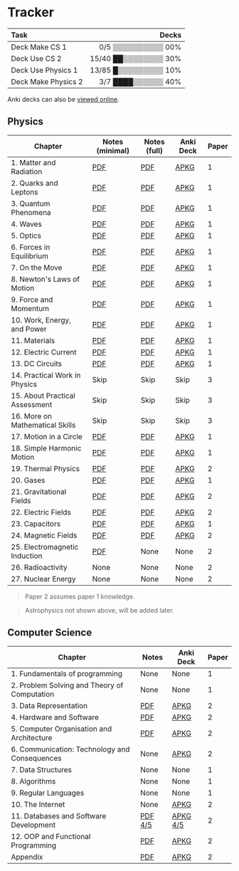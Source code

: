# Tracker

|Task|Decks|
|:---|---:|
|Deck Make CS 1|0/5 ▒▒▒▒▒▒▒▒▒▒ 00%|
|Deck Use CS 2|15/40 ██▒▒▒▒▒▒▒▒ 30%|
|Deck Use Physics 1|13/85 █▒▒▒▒▒▒▒▒▒ 10%|
|Deck Make Physics 2|3/7 ████▒▒▒▒▒▒ 40%|

Anki decks can also be [viewed online](https://siriusmart.github.io/anki).

## Physics

|Chapter|Notes (minimal)|Notes (full)|Anki Deck|Paper|
|---|---|---|---|---|
|1. Matter and Radiation|[PDF](./Minimal/Physics/1/1_matter-and-radiation.pdf)|[PDF](./Full/Physics/1/1_matter-and-radiation.pdf)|[APKG](./Decks/Physics/1_particles-and-radiation.apkg)|1|
|2. Quarks and Leptons|[PDF](./Minimal/Physics/2/2_quarks-and-leptons.pdf)|[PDF](./Full/Physics/2/2_quarks-and-leptons.pdf)|[APKG](./Decks/Physics/2_quarks-and-leptons.apkg)|1|
|3. Quantum Phenomena|[PDF](./Minimal/Physics/3/3_quantum-phenomena.pdf)|[PDF](./Full/Physics/3/3_quantum-phenomena.pdf)|[APKG](./Decks/Physics/3_quantum-phenomena.apkg)|1|
|4. Waves|[PDF](./Minimal/Physics/4/4_waves.pdf)|[PDF](./Full/Physics/4/4_waves.pdf)|[APKG](./Decks/Physics/4_waves.apkg)|1|
|5. Optics|[PDF](./Minimal/Physics/5/5_optics.pdf)|[PDF](./Full/Physics/5/5_optics.pdf)|[APKG](./Decks/Physics/5_optics.apkg)|1|
|6. Forces in Equilibrium|[PDF](./Minimal/Physics/6/6_forces-in-equilibrium.pdf)|[PDF](./Full/Physics/6/6_forces-in-equilibrium.pdf)|[APKG](./Decks/Physics/6_forces-in-equilibrium.apkg)|1|
|7. On the Move|[PDF](./Minimal/Physics/7/7_on-the-move.pdf)|[PDF](./Full/Physics/7/7_on-the-move.pdf)|[APKG](./Decks/Physics/7_on-the-move.apkg)|1|
|8. Newton's Laws of Motion|[PDF](./Minimal/Physics/8/8_newtons-laws-of-motion.pdf)|[PDF](./Full/Physics/8/8_newtons-laws-of-motion.pdf)|[APKG](./Decks/Physics/8_newtons-laws-of-motion.apkg)|1|
|9. Force and Momentum|[PDF](./Minimal/Physics/9/9_force-and-momentum.pdf)|[PDF](./Full/Physics/9/9_force-and-momentum.pdf)|[APKG](./Decks/Physics/9_force-and-momentum.apkg)|1|
|10. Work, Energy, and Power|[PDF](./Minimal/Physics/10/10_work-energy-and-power.pdf)|[PDF](./Full/Physics/10/10_work-energy-and-power.pdf)|[APKG](./Decks/Physics/10_work-energy-and-power.apkg)|1|
|11. Materials|[PDF](./Minimal/Physics/11/11_materials.pdf)|[PDF](./Full/Physics/11/11_materials.pdf)|[APKG](./Decks/Physics/11_materials.apkg)|1|
|12. Electric Current|[PDF](./Minimal/Physics/12/12_electric-current.pdf)|[PDF](./Full/Physics/12/12_electric-current.pdf)|[APKG](./Decks/Physics/12_electric-current.apkg)|1|
|13. DC Circuits|[PDF](./Minimal/Physics/13/13_direct-current-circuit.pdf)|[PDF](./Full/Physics/13/13_direct-current-circuits.pdf)|[APKG](./Decks/Physics/13_direct-current-circuits.apkg)|1|
|14. Practical Work in Physics|Skip|Skip|Skip|3|
|15. About Practical Assessment|Skip|Skip|Skip|3|
|16. More on Mathematical Skills|Skip|Skip|Skip|3|
|17. Motion in a Circle|[PDF](./Minimal/Physics/17/17_motion-in-a-circle.pdf)|[PDF](./Full/Physics/17/17_motion-in-a-circle.pdf)|[APKG](./Decks/Physics/17_motion-in-a-circle.apkg)|1|
|18. Simple Harmonic Motion|[PDF](./Minimal/Physics/18/18_simple-harmonic-motion.pdf)|[PDF](./Full/Physics/18/18_simple-harmonic-motion.pdf)|[APKG](./Decks/Physics/18_simple-harmonic-motion.apkg)|1|
|19. Thermal Physics|[PDF](./Minimal/Physics/19/19_thermal-physics.pdf)|[PDF](./Full/Physics/19/19_thermal-physics.pdf)|[APKG](./Decks/Physics/19_thermal-physics.apkg)|2|
|20. Gases|[PDF](./Minimal/Physics/20/20_gases.pdf)|[PDF](./Full/Physics/20/20_gases.pdf)|[APKG](./Decks/Physics/20_gases.apkg)|1|
|21. Gravitational Fields|[PDF](./Minimal/Physics/21/21_gravitational-fields.pdf)|[PDF](./Full/Physics/21/21_gravitational-fields.pdf)|[APKG](./Decks/Physics/21_gravitational-fields.apkg)|2|
|22. Electric Fields|[PDF](./Minimal/Physics/22/22_electric-fields.pdf)|[PDF](./Decks/Physics/22_electric-fields.apkg)|[APKG](./Decks/Physics/22_electric-fields.apkg)|2|
|23. Capacitors|[PDF](./Minimal/Physics/23/23_capacitors.pdf)|[PDF](./Full/Physics/23/23_capacitors.pdf)|[APKG](./Decks/Physics/23_capacitors.apkg)|1|
|24. Magnetic Fields|[PDF](./Minimal/Physics/24/24_magnetic-fields.pdf)|[PDF](./Full/Physics/24/24_magnetic-fields.pdf)|[APKG](./Decks/Physics/24_magnetic-fields.apkg)|2|
|25. Electromagnetic Induction|[PDF](./Minimal/Physics/25/25_electromagnetic-induction.pdf)|None|None|2|
|26. Radioactivity|None|None|None|2|
|27. Nuclear Energy|None|None|None|2|

> Paper 2 assumes paper 1 knowledge.

> Astrophysics not shown above, will be added later.

## Computer Science

|Chapter|Notes|Anki Deck|Paper|
|---|---|---|---|
|1. Fundamentals of programming|None|None|1|
|2. Problem Solving and Theory of Computation|None|None|1|
|3. Data Representation|[PDF](./Minimal/CS/3/sec-3_data-representation.pdf)|[APKG](./Decks/CS/3_data-representation.apkg)|2|
|4. Hardware and Software|[PDF](./Minimal/CS/4/sec-4_hardware-and-software.pdf)|[APKG](./Decks/CS/4_hardware-and-software.apkg)|2|
|5. Computer Organisation and Architecture|[PDF](./Minimal/CS/5/sec-5_computer-organisation-and-architecture.pdf)|[APKG](./Decks/CS/5_computer-organisation-and-architecture.apkg)|2|
|6. Communication: Technology and Consequences|None|[APKG](./Decks/CS/6_communication-technology-and-consequences.apkg)|2|
|7. Data Structures|None|None|1|
|8. Algorithms|None|None|1|
|9. Regular Languages|None|None|1|
|10. The Internet|None|[APKG](./Decks/CS/10_the-internet.apkg)|2|
|11. Databases and Software Development|[PDF 4/5](./Minimal/CS/11/sec-11_databases-and-software-development.pdf)|[APKG 4/5](./Decks/CS/11_databases-and-software-development.apkg)|2|
|12. OOP and Functional Programming|[PDF](./Minimal/CS/12/sec-12_oop-and-functional-programming.pdf)|[APKG](./Decks/CS/12_oop-and-functioal-programming.apkg)|2|
|Appendix|[PDF](./Minimal/CS/appendix/appendix.pdf)|[APKG](./Decks/CS/appendix.apkg)|2|
